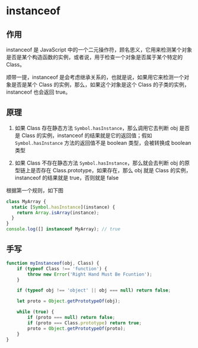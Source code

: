 # instanceof

## 作用

instanceof 是 JavaScript 中的一个二元操作符，顾名思义，它用来检测某个对象是否是某个构造函数的实例，或者说，用于检查一个对象是否属于某个特定的 Class。

顺带一提，instanceof 是会考虑继承关系的，也就是说，如果用它来检测一个对象是否是某个 Class 的实例，那么，如果这个对象是这个 Class 的子类的实例，instanceof 也会返回 true。

## 原理

1. 如果 Class 存在静态方法 `Symbol.hasInstance`，那么调用它去判断 obj 是否是 Class 的实例，instanceof 的结果就是它的返回值；假如 `Symbol.hasInstance` 方法的返回值不是 boolean 类型，会被转换成 boolean 类型

2. 如果 Class 不存在静态方法 `Symbol.hasInstance`，那么就会去判断 obj 的原型链上是否存在 Class.prototype，如果存在，那么 obj 就是 Class 的实例，instanceof 的结果就是 true，否则就是 false

根据第一个规则，如下图

```js
class MyArray {
  static [Symbol.hasInstance](instance) {
    return Array.isArray(instance);
  }
}
console.log([] instanceof MyArray); // true
```

## 手写

```js
function myInstanceof(obj, Class) {
    if (typeof Class !== 'function') {
        throw new Error('Right Hand Must Be Fcuntion');
    }

    if (typeof obj !== 'object' || obj === null) return false;

    let proto = Object.getPrototypeOf(obj);

    while (true) {
        if (proto === null) return false;
        if (proto === Class.prototype) return true;
        proto = Object.getPrototypeOf(proto);
    }
}
```
